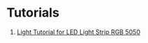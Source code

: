 # Tutorials

1. [Light Tutorial for LED Light Strip RGB 5050](https://help.sinric.pro/pages/tutorials/light/LED-Stripe-5050)
 

